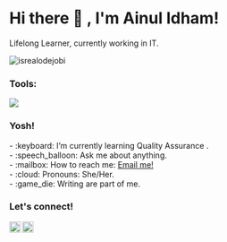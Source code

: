 # <summary><strong>Hi there :wave: , I'm Ainul Idham!</strong></summary>
Lifelong Learner, currently working in IT.
<p align="left"> <img src="https://komarev.com/ghpvc/?username=goonesmile&label=Profile%20views&color=0e75b6&style=flat" alt="isrealodejobi" />
</p>

### <summary><strong>Tools:</strong></summary>
<p>
    <img src="https://img.shields.io/badge/Text%20Editor-Visual%20Studio%20Code-blue?&logo=visual%20studio%20code&logoColor=blue" />
</p>

### <summary><strong>Yosh!</strong></summary>
<p>
    - :keyboard: I’m currently learning Quality Assurance . </br>
    - :speech_balloon: Ask me about anything.</br>
    - :mailbox: How to reach me: <a href="mailto:ainul.idham.sttpln@gmail.com">Email me!</a>  </br>
    - :cloud: Pronouns: She/Her. </br>
    - :game_die: Writing are part of me. </br>
<p>
 
### <summary><strong>Let's connect!</strong></summary>
<a href="https://www.instagram.com/ainul.idham/">
  <img align="left" alt="Goo's Instagram" width="20px" src="https://simpleicons.now.sh/instagram/495f7e" />
</a>
<a href="https://ainul-idhamid.blogspot.com/">
  <img align="left" alt="Goo's Blog" width="20px" src="https://simpleicons.now.sh/blogger/495f7e" />
</a>
